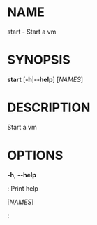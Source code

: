 # NAME

start - Start a vm

# SYNOPSIS

**start** \[**-h**\|**\--help**\] \[*NAMES*\]

# DESCRIPTION

Start a vm

# OPTIONS

**-h**, **\--help**

:   Print help

\[*NAMES*\]

:   
